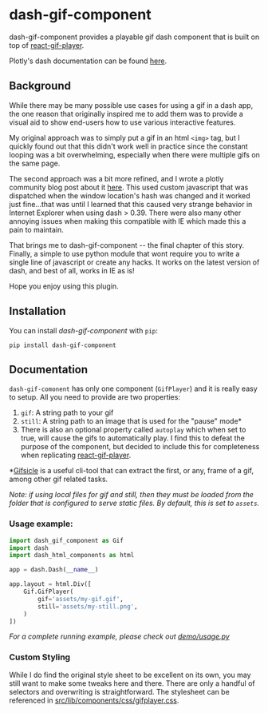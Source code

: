 # dash-gif-component


dash-gif-component provides a playable gif dash component that is built on top of [react-gif-player](https://github.com/benwiley4000/react-gif-player).

Plotly's dash documentation can be found [here](https://dash.plot.ly/).


## Background

While there may be many possible use cases for using a gif in a dash app, the one reason that originally inspired me to add them was to provide a visual aid to show end-users how to use various interactive features. 

My original approach was to simply put a gif in an html `<img>` tag, but I quickly found out that this didn't work well in practice since the constant looping was a bit overwhelming, especially when there were multiple gifs on the same page. 

The second approach was a bit more refined, and I wrote a plotly community blog post about it [here](https://community.plot.ly/t/show-and-tell-creating-playable-gifs-to-document-interactive-features/22240). This used custom javascript that was dispatched when the window location's hash was changed and it worked just fine...that was until I learned that this caused very strange behavior in Internet Explorer when using dash > 0.39. There were also many other annoying issues when making this compatible with IE which made this a pain to maintain.

That brings me to dash-gif-component -- the final chapter of this story. Finally, a simple to use python module that wont require you to write a single line of javascript or create any hacks. It works on the latest version of dash, and best of all, works in IE as is!

Hope you enjoy using this plugin. 

## Installation

You can install *dash-gif-component* with `pip`:

```
pip install dash-gif-component
```

## Documentation

`dash-gif-comonent` has only one component (`GifPlayer`) and it is really easy to setup. All you need to provide are two properties:

1. `gif`: A string path to your gif
2. `still`: A string path to an image that is used for the "pause" mode*
3. There is also an optional property called `autoplay` which when set to true, will cause the gifs to automatically play. I find this to defeat the purpose of the component, but decided to include this for completeness when replicating [react-gif-player](https://github.com/benwiley4000/react-gif-player).

*[Gifsicle](http://www.lcdf.org/gifsicle/) is a useful cli-tool that can extract the first, or any, frame of a gif, among other gif related tasks.

*Note: if using local files for gif and still, then they must be loaded from the folder that is configured to serve static files. By default, this is set to `assets`.*

### Usage example:

```python
import dash_gif_component as Gif
import dash
import dash_html_components as html

app = dash.Dash(__name__)

app.layout = html.Div([
    Gif.GifPlayer(
        gif='assets/my-gif.gif',
        still='assets/my-still.png',
    )
])

```

*For a complete running example, please check out [demo/usage.py](https://github.com/mbkupfer/dash-gif-component/tree/master/demo/usage.py)*

### Custom Styling

While I do find the original style sheet to be excellent on its own, you may still want to make some tweaks here and there. There are only a handful of selectors and overwriting is straightforward. The stylesheet can be referenced in [src/lib/components/css/gifplayer.css](https://github.com/mbkupfer/dash-gif-component/tree/master/src/lib/components/css/gifplayer.css).



